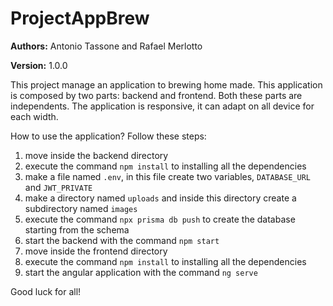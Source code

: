 # ProjectAppBrew

**Authors:** Antonio Tassone and Rafael Merlotto

**Version:** 1.0.0

This project manage an application to brewing home made. This application is composed by two parts: backend and frontend. Both these parts are independents. The application is responsive, it can adapt on all device for each width.

How to use the application? Follow these steps:
1) move inside the backend directory
2) execute the command ```npm install``` to installing all the dependencies
3) make a file named ```.env```, in this file create two variables, ```DATABASE_URL``` and ```JWT_PRIVATE```
4) make a directory named ```uploads``` and inside this directory create a subdirectory named ```images```
5) execute the command ```npx prisma db push``` to create the database starting from the schema
6) start the backend with the command ```npm start```
7) move inside the frontend directory
8) execute  the command ```npm install``` to installing all the dependencies
9) start the angular application with the command ```ng serve```

Good luck for all!